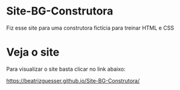 # Site-BG-Construtora
Fiz esse site para uma construtora fictícia para treinar HTML e CSS
# Veja o site
Para visualizar o site basta clicar no link abaixo:

https://beatrizguesser.github.io/Site-BG-Construtora/
